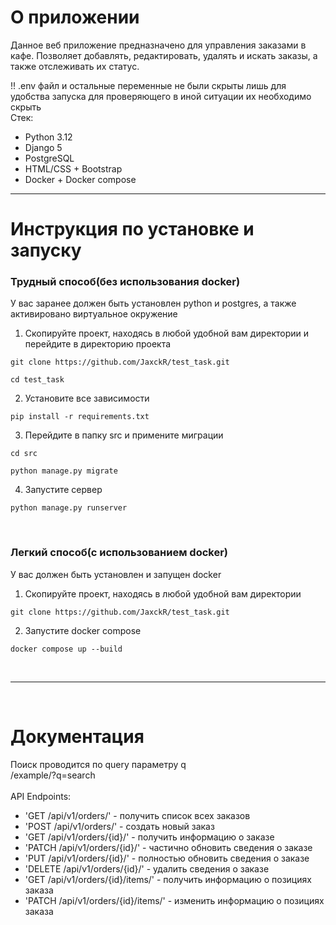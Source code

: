 # О приложении
Данное веб приложение предназначено для управления заказами в кафе.
Позволяет добавлять, редактировать, удалять и искать заказы, а также отслеживать их статус.

!! .env файл и остальные переменные не были скрыты лишь для удобства запуска для проверяющего в иной ситуации их необходимо скрыть<br>
Стек:
- Python 3.12
- Django 5
- PostgreSQL
- HTML/CSS + Bootstrap
- Docker + Docker compose

<hr>

# Инструкция по установке и запуску<br>

### Трудный способ(без использования docker)
У вас заранее должен быть установлен python и postgres, а также активировано виртуальное окружение
1. Скопируйте проект, находясь в любой удобной вам директории и перейдите в директорию проекта
```console
git clone https://github.com/JaxckR/test_task.git
```
```console
cd test_task
```
2. Установите все зависимости
```console
pip install -r requirements.txt
```
3. Перейдите в папку src и примените миграции
```console
cd src
```
```console
python manage.py migrate
```
4. Запустите сервер
```console
python manage.py runserver
```
<br>

### Легкий способ(с использованием docker)
У вас должен быть установлен и запущен docker
1. Скопируйте проект, находясь в любой удобной вам директории
```console
git clone https://github.com/JaxckR/test_task.git
```
2. Запустите docker compose
```console
docker compose up --build
```
<br>
<hr>
<br>

# Документация

Поиск проводится по query параметру q<br>
/example/?q=search
<br><br>
API Endpoints:
- 'GET /api/v1/orders/' - получить список всех заказов
- 'POST /api/v1/orders/' - создать новый заказ
- 'GET /api/v1/orders/{id}/' - получить информацию о заказе
- 'PATCH /api/v1/orders/{id}/' - частично обновить сведения о заказе
- 'PUT /api/v1/orders/{id}/' - полностью обновить сведения о заказе
- 'DELETE /api/v1/orders/{id}/' - удалить сведения о заказе
- 'GET /api/v1/orders/{id}/items/' - получить информацию о позициях заказа
- 'PATCH /api/v1/orders/{id}/items/' - изменить информацию о позициях заказа
